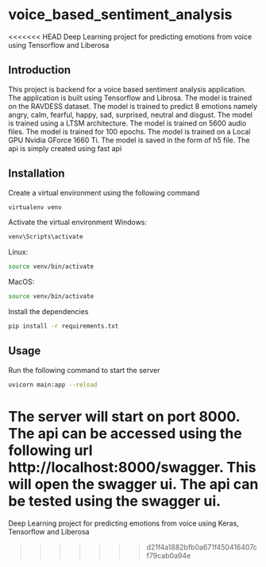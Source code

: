 # voice_based_sentiment_analysis
<<<<<<< HEAD
Deep Learning project for predicting emotions from voice using Tensorflow and Liberosa
## Introduction
This project is backend for a voice based sentiment analysis application. The application is built using Tensorflow and Librosa. The model is trained on the RAVDESS dataset. The model is trained to predict 8 emotions namely angry, calm, fearful, happy, sad, surprised, neutral and disgust. The model is trained using a LTSM architecture. The model is trained on 5600 audio files. The model is trained for 100 epochs. The model is trained on a Local GPU Nvidia GForce 1660 Ti. The model is saved in the form of h5 file. The api is simply created using fast api
## Installation
Create a virtual environment using the following command
```bash
virtualenv venv
```
Activate the virtual environment
Windows:
```bash
venv\Scripts\activate
```
Linux:
```bash
source venv/bin/activate
```
MacOS:
```bash
source venv/bin/activate
```
Install the dependencies
```bash
pip install -r requirements.txt
```
## Usage
Run the following command to start the server
```bash
uvicorn main:app --reload
```
The server will start on port 8000. The api can be accessed using the following url
http://localhost:8000/swagger. This will open the swagger ui. The api can be tested using the swagger ui.
=======
Deep Learning project for predicting emotions from voice using Keras, Tensorflow and Liberosa
>>>>>>> d21f4a1882bfb0a671f450416407cf79cab0a94e
